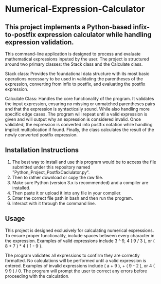 # Numerical-Expression-Calculator

## This project implements a Python-based infix-to-postfix expression calculator while handling expression validation.

This command-line application is designed to process and evaluate mathematical expressions inputed by the user. The project is structured around two primary classes: the Stack class and the Calculate class. 

Stack class: Provides the foundational data structure with its most basic operations necessary to be used in validating the parentheses of the expression, converting from infix to postfix, and evaluating the postfix expression. 

Calculate Class: Handles the core functionality of the program. It validates the input expression, ensuring no missing or unmatched parentheses pairs and that the expression is syntactically sound. While also handling more specific edge cases. The program will repeat until a valid expression is given and will output why an expression is considered invalid. Once validated, the expression is converted into postfix notation while handling implicit multiplication if found. Finally, the class calculates the result of the newly converted postfix expression.

## Installation Instructions 

1. The best way to install and use this program would be to access the file submitted under this repository named "Python_Project_PostfixCaclulator.py".
2. Then to rather download or copy the raw file.
3. Make sure Python (version 3.x is recommended) and a compiler are installed.
4. Then paste it or upload it into any file in your compiler.
5. Enter the correct file path in bash and then run the program.
6. Interact with it through the command line.

## Usage

This project is designed exclusively for calculating numerical expressions. To ensure proper functionality, include spaces between every character in the expression. Examples of valid expressions include 3 ^ 9, 4 ( 9 / 3 ), or ( 8 + 7 ) * 4 { 1 - 9 }.

The program validates all expressions to confirm they are correctly formatted. No calculations will be performed until a valid expression is entered. Examples of invalid expressions include ( a + 9 ), + ( 9 - 2 ), or 4 ( 9 9 ) / 0. The program will prompt the user to correct any errors before proceeding with the calculation. 



